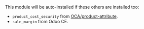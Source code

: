This module will be auto-installed if these others are installed too:

- `product_cost_security` from
  [OCA/product-attribute](https://github.com/OCA/product-attribute).
- `sale_margin` from Odoo CE.
